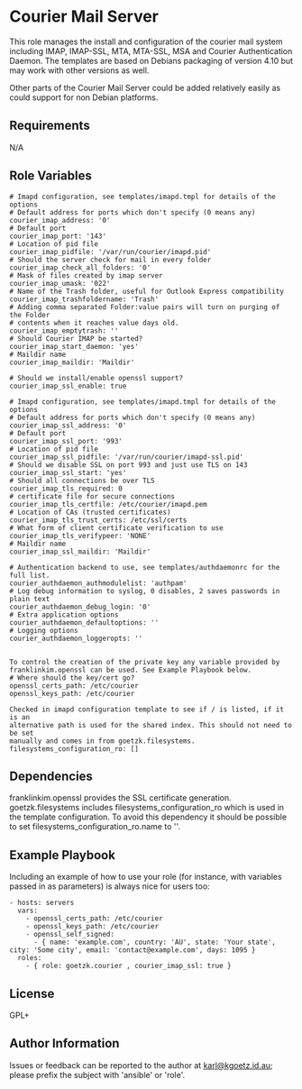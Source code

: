 Courier Mail Server
===================

This role manages the install and configuration of the courier mail system
including IMAP, IMAP-SSL, MTA, MTA-SSL, MSA and Courier Authentication Daemon.
The templates are based on Debians packaging of version 4.10 but may work with
other versions as well.

Other parts of the Courier Mail Server could be added relatively easily as
could support for non Debian platforms.

Requirements
------------

N/A

Role Variables
--------------

```
# Imapd configuration, see templates/imapd.tmpl for details of the options
# Default address for ports which don't specify (0 means any)
courier_imap_address: '0'
# Default port 
courier_imap_port: '143'
# Location of pid file
courier_imap_pidfile: '/var/run/courier/imapd.pid'
# Should the server check for mail in every folder
courier_imap_check_all_folders: '0'
# Mask of files created by imap server
courier_imap_umask: '022'
# Name of the Trash folder, useful for Outlook Express compatibility
courier_imap_trashfoldername: 'Trash'
# Adding comma separated Folder:value pairs will turn on purging of the Folder
# contents when it reaches value days old.
courier_imap_emptytrash: ''
# Should Courier IMAP be started?
courier_imap_start_daemon: 'yes'
# Maildir name
courier_imap_maildir: 'Maildir'

# Should we install/enable openssl support?
courier_imap_ssl_enable: true

# Imapd configuration, see templates/imapd.tmpl for details of the options
# Default address for ports which don't specify (0 means any)
courier_imap_ssl_address: '0'
# Default port 
courier_imap_ssl_port: '993'
# Location of pid file
courier_imap_ssl_pidfile: '/var/run/courier/imapd-ssl.pid'
# Should we disable SSL on port 993 and just use TLS on 143
courier_imap_ssl_start: 'yes'
# Should all connections be over TLS
courier_imap_tls_required: 0
# certificate file for secure connections
courier_imap_tls_certfile: /etc/courier/imapd.pem
# Location of CAs (trusted certificates)
courier_imap_tls_trust_certs: /etc/ssl/certs
# What form of client certificate verification to use
courier_imap_tls_verifypeer: 'NONE'
# Maildir name
courier_imap_ssl_maildir: 'Maildir'

# Authentication backend to use, see templates/authdaemonrc for the full list.
courier_authdaemon_authmodulelist: 'authpam'
# Log debug information to syslog, 0 disables, 2 saves passwords in plain text
courier_authdaemon_debug_login: '0'
# Extra application options
courier_authdaemon_defaultoptions: ''
# Logging options
courier_authdaemon_loggeropts: ''


To control the creation of the private key any variable provided by
franklinkim.openssl can be used. See Example Playbook below.
# Where should the key/cert go?
openssl_certs_path: /etc/courier
openssl_keys_path: /etc/courier

Checked in imapd configuration template to see if / is listed, if it is an
alternative path is used for the shared index. This should not need to be set
manually and comes in from goetzk.filesystems.
filesystems_configuration_ro: []
```

Dependencies
------------

franklinkim.openssl provides the SSL certificate generation.
goetzk.filesystems includes filesystems_configuration_ro which is used in the template configuration. To avoid this dependency it should be possible to set filesystems_configuration_ro.name to ''.

Example Playbook
----------------

Including an example of how to use your role (for instance, with variables passed in as parameters) is always nice for users too:

    - hosts: servers
      vars:
        - openssl_certs_path: /etc/courier
        - openssl_keys_path: /etc/courier
        - openssl_self_signed: 
          - { name: 'example.com', country: 'AU', state: 'Your state', city: 'Some city', email: 'contact@example.com', days: 1095 }
      roles:
        - { role: goetzk.courier , courier_imap_ssl: true }

License
-------

GPL+

Author Information
------------------

Issues or feedback can be reported to the author at karl@kgoetz.id.au; please
prefix the subject with 'ansible' or 'role'.

